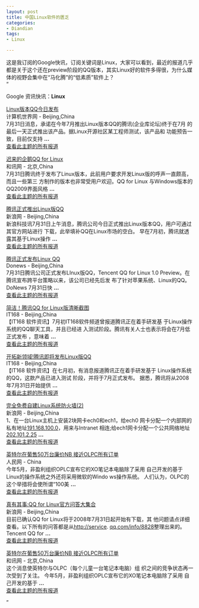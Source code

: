 ```yaml
---
layout: post
title: 中国Linux软件的匮乏
categories:
- Diandian
tags:
- Linux

---
```

这是我订阅的Google快讯，订阅关键词是Linux，大家可以看到，最近的报道几乎都是关于这个还在preview阶段的QQ版本，其实Linux好的软件多得很，为什么媒体的视野会集中在“马化腾”的“低素质”软件上？
<br />“
<p>Google 资讯快讯：<strong>Linux</strong></p>
<p><a target="_blank" href="http://news.ccw.com.cn/soft/htm2008/20080731_476008.shtml"> Linux版本QQ今日发布</a><br />计算机世界网 - Beijing,China<br />7月31日消息，承诺在今年7月推出Linux版本QQ的腾讯(企业库论坛)终于在7月 的最后一天正式推出该产品。据Linux开源社区某工程师测试，该产品和 功能预告一致，目前仅支持 <strong>...</strong><br /><a target="_blank" href="http://news.google.com/news?hl=zh-CN&amp;ncl=http://news.ccw.com.cn/soft/htm2008/20080731_476008.shtml"> 查看此主题的所有报道</a> </p>
<p><a target="_blank" href="http://it.hexun.com/2008-07-31/107819344.html"> 迟来的企鹅QQ for Linux</a><br />和讯网 - 北京,China<br />7月31日腾讯终于发布了Linux版本，此前用户要求开发Linux版的呼声一直颇高，而且一些第三 方制作的版本也非常受用户欢迎。QQ for Linux 与Windows版本的QQ2009界面风格 <strong>...</strong><br /><a target="_blank" href="http://news.google.com/news?hl=zh-CN&amp;ncl=http://it.hexun.com/2008-07-31/107819344.html"> 查看此主题的所有报道</a> </p>
<p><a target="_blank" href="http://tech.sina.com.cn/i/2008-07-31/12052363538.shtml"> 腾讯正式推出Linux版QQ</a><br />新浪网 - Beijing,China<br />新浪科技讯7月31日上午消息，腾讯公司今日正式推出Linux版本QQ，用户可通过其官方网站进行 下载，此举填补QQ在Linux市场的空白。 早在7月初，腾讯就透露其基于Linux操作 <strong>...</strong><br /><a target="_blank" href="http://news.google.com/news?hl=zh-CN&amp;ncl=http://tech.sina.com.cn/i/2008-07-31/12052363538.shtml"> 查看此主题的所有报道</a> </p>
<p><a target="_blank" href="http://www.donews.com/Content/200807/a9dcb6b0939a45708080d9edf0d8f0cc.shtm"> 腾讯正式发布Linux QQ</a><br />Donews - Beijing,China<br />7月31日腾讯公司正式发布LInux版QQ，Tencent QQ for Linux 1.0 Preview。在腾讯宣布跨平台策略以来，该公司已经先后发 布了针对苹果系统、Linux的QQ。 DoNews 7月31日快 <strong>...</strong><br /><a target="_blank" href="http://news.google.com/news?hl=zh-CN&amp;ncl=http://www.donews.com/Content/200807/a9dcb6b0939a45708080d9edf0d8f0cc.shtm"> 查看此主题的所有报道</a> </p>
<p><a target="_blank" href="http://publish.it168.com/2008/0731/20080731009101.shtml"> 简洁！腾讯QQ for Linux版清晰截图</a><br />IT168 - Beijing,China<br />【IT168 软件资讯】7月初IT168软件频道曾报道腾讯正在着手研发基 于Linux操作系统的QQ聊天工具，并且已经进 入测试阶段。腾讯有关人士也表示将会在7月低正式发布 ，意味着 <strong>...</strong><br /><a target="_blank" href="http://news.google.com/news?hl=zh-CN&amp;ncl=http://publish.it168.com/2008/0731/20080731009101.shtml"> 查看此主题的所有报道</a> </p>
<p><a target="_blank" href="http://publish.it168.com/2008/0731/20080731004301.shtml"> 开拓新领域!腾讯即将发布Linux版QQ</a><br />IT168 - Beijing,China<br />【IT168 软件资讯】在七月初，有消息报道腾讯正在着手研发基于 Linux操作系统的QQ，这款产品已进入测试 阶段，并将于7月正式发布。 据悉，腾讯将从2008年7月31日开始提供 <strong>...</strong><br /><a target="_blank" href="http://news.google.com/news?hl=zh-CN&amp;ncl=http://publish.it168.com/2008/0731/20080731004301.shtml"> 查看此主题的所有报道</a> </p>
<p><a target="_blank" href="http://tech.sina.com.cn/s/2008-07-31/09202362783.shtml"> 完全免费自建Linux系统防火墙(2)</a><br />新浪网 - Beijing,China<br />1、在一台Linux主机上安装2块网卡ech0和ech1，给ech0 网卡分配一个内部网的私有地址<a target="_blank" href="http://191.168.100.0/">191.168.100.0</a>，用来与Intranet 相连;给ech1网卡分配一个公共网络地址<a target="_blank" href="http://202.101.2.25/">202.101.2.25</a> <strong>...</strong><br /><a target="_blank" href="http://news.google.com/news?hl=zh-CN&amp;ncl=http://tech.sina.com.cn/s/2008-07-31/09202362783.shtml"> 查看此主题的所有报道</a> </p>
<p><a target="_blank" href="http://www.022net.com/2008/7-31/422735412899651.html"> 英特尔在葡售50万台廉价NB 接近OLPC所有订单</a><br />人民网 - China<br />今年5月，非盈利组织OPLC宣布它的XO笔记本电脑除了采用 自己开发的基于Linux的操作系统之外还将采用微软的Windo ws操作系统。 人们认为，OLPC的这个举措将会使所谓“100美 <strong>...</strong><br /><a target="_blank" href="http://news.google.com/news?hl=zh-CN&amp;ncl=http://www.022net.com/2008/7-31/422735412899651.html"> 查看此主题的所有报道</a> </p>
<p><a target="_blank" href="http://tech.sina.com.cn/s/s/2008-07-31/08302362601.shtml"> 真有其事:QQ for Linux官方问答大集合</a><br />新浪网 - Beijing,China<br />目前已确认QQ for Linux将于2008年7月31日起开始有下载，其 他问题请点详细查看。以下所有的问答都是从<a target="_blank" href="http://service/">http://service</a>. <a target="_blank" href="http://qq.com/info/8828">qq.com/info/8828</a>整理出来的。 Tencent QQ for <strong>...</strong><br /><a target="_blank" href="http://news.google.com/news?hl=zh-CN&amp;ncl=http://tech.sina.com.cn/s/s/2008-07-31/08302362601.shtml"> 查看此主题的所有报道</a> </p>
<p><a target="_blank" href="http://it.hexun.com/2008-07-31/107809629.html"> 英特尔在葡售50万台廉价NB 接近OLPC所有订单</a><br />和讯网 - 北京,China<br />这个消息使英特尔与OLPC（每个儿童一台笔记本电脑）组 织之间的竞争状态再一次受到了关注。 今年5月，非盈利组织OPLC宣布它的XO笔记本电脑除了采用 自己开发的基于 <strong>...</strong><br /><a target="_blank" href="http://news.google.com/news?hl=zh-CN&amp;ncl=http://it.hexun.com/2008-07-31/107809629.html"> 查看此主题的所有报道</a> </p>”